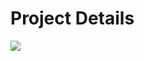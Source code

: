 # Project Details

![](https://github.com/sjsingh200893/Resume-Portfolio/blob/master/portfolio.png)
